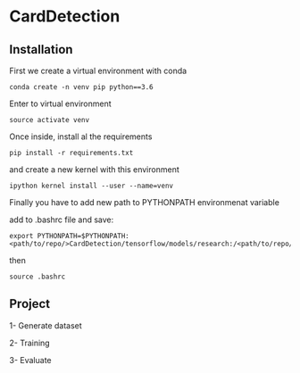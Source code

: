 # CardDetection

## Installation

First we create a virtual environment with conda 
```
conda create -n venv pip python==3.6
```
Enter to virtual environment
```
source activate venv
```
Once inside, install al the requirements 

```
pip install -r requirements.txt
```
and create a new kernel with this environment

```
ipython kernel install --user --name=venv
```

Finally you have to add new path to PYTHONPATH environmenat variable 

add to .bashrc file and save:

```
export PYTHONPATH=$PYTHONPATH:<path/to/repo/>CardDetection/tensorflow/models/research:/<path/to/repo/>/tensorflow/models/research/slim
```

then

```
source .bashrc
```

## Project

1- Generate dataset

2- Training

3- Evaluate

